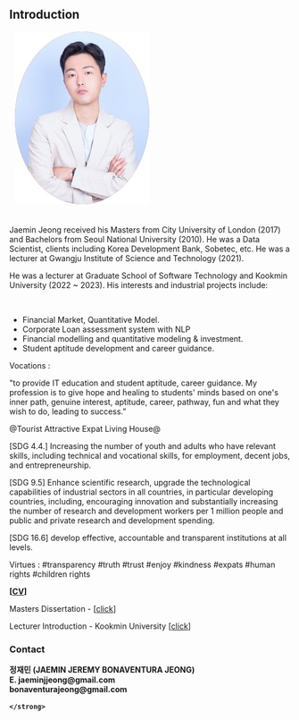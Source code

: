 ## Introduction


<div id="wrapper">
    <div class="twoColumn">
         <img src="http://raw.githubusercontent.com/jaeminjjung/jaeminjjung.github.io/main/jmjung_portrait.jpeg" alt="" class="wp-image-23" style="padding-left: 10px; padding-bottom: 20px;"/>
    </div>
    <div class="twoColumn">
         <p>Jaemin Jeong received his Masters from City University of London (2017) and Bachelors from Seoul National University (2010). He was a Data Scientist, clients including Korea Development Bank, Sobetec, etc. He was a lecturer at Gwangju Institute of Science and Technology (2021). </p>

<p>He was a lecturer at Graduate School of Software Technology and Kookmin University (2022 ~ 2023). His  interests and industrial projects include:</p>
<br/>
<ul>
  <li>Financial Market, Quantitative Model.</li> 
  <li>Corporate Loan assessment system with NLP</li>
  <li>Financial modelling and quantitative modeling & investment.</li>
  <li>Student aptitude development and career guidance.</li>
</ul>
    </div>
</div>

<p>Vocations : 
<p>"to provide IT education and student aptitude, career guidance. My profession is to give hope and healing to students' minds based on one's inner path, genuine interest, aptitude, career, pathway, fun and what they wish to do, leading to success.”</p>
<p> @Tourist Attractive Expat Living House@</p>
<p>[SDG 4.4.] Increasing the number of youth and adults who have relevant skills, including technical and vocational skills, for employment, decent jobs, and entrepreneurship.</p>
<p>[SDG 9.5] Enhance scientific research, upgrade the technological capabilities of industrial sectors in all countries, in particular developing countries, including, encouraging innovation and substantially increasing the number of research and development workers per 1 million people and public and private research and development spending.</p>
<p>[SDG 16.6] develop effective, accountable and transparent institutions at all levels.</p>
<p>Virtues : #transparency #truth #trust #enjoy #kindness #expats #human rights #children rights


<strong>[<a href="CV/CV_JeremyBonaventuraJeong_SDG_4.4.pdf" target="_blank">CV</a>]</strong>

Masters Dissertation - <TV Show rating prediction by Machine Learning Methods with quantisation of the review> [<a href="https://jeongjaem.in/TV%20Show%20Rating%20Prediction%20with%20Machine%20Learning%20methods%20with%20quantisation%20of%20the%20review%20(2017)%20-%20Jaemin%20Jeong%20-%20City%2C%20University%20of%20London.pdf">click</a>]

Lecturer Introduction - Kookmin University [<a href="https://swgs.kookmin.ac.kr/swgs/intro/professor.do">click</a>]  

### Contact 
<!-- wp:paragraph -->

<strong>
정재민 (JAEMIN JEREMY BONAVENTURA JEONG) <br/>
E. jaeminjjeong@gmail.com<br/>
   bonaventurajeong@gmail.com<br/>

    </strong>
  
  
  
